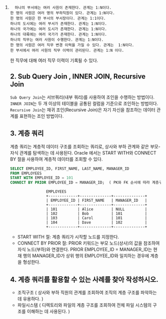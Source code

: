  1.
          하나의 부서에는 여러 사원이 존재한다. 관계는 1:N이다.
        한 명의 사원은 여러 명의 부하직원이 있다. 관계는 1:N이다.
        한 명의 사원은 한 부서의 부서장이다. 관계는 1:1이다.
        하나의 도시에는 여러 부서가 존재한다. 관계는 1:N이다.
        하나의 국가에는 여러 도시가 존재한다. 관계는 1:N이다.
        하나의 대륙에는 여러 국가가 존재한다. 관계는 1:N이다.
        하나의 직무는 여러 사원이 수행한다. 관계는 1:N이다.
        한 명의 사원은 여러 직무 변경 이력을 가질 수 있다. 관계는  1:N이다.
        한 부서에서 여러 사원의 직무 이력이 관리된다. 관계는 1:N 이다.
       한 직무에 대해 여러 직무 이력이 기록될 수 있다.

     ##  2. Sub Query Join , INNER JOIN, Recursive Join
    
      `Sub Query Join`는 서브쿼리(내부 쿼리)를 사용하여 조인을 수행하는 방법이다.
      `INNER JOIN`는 두 개 이상의 테이블을 공통된 컬럼을 기준으로 조인하는 방법이다.
      `Recursive Join`는 재귀 조인(Recursive Join)은 자기 자신을 참조하는 데이터 관계를 표현하는 조인 방법이다.

    ## 3. 계층 쿼리
    계층 쿼리는 계층적 데이터 구조를 조회하는 쿼리로, 상사와 부하 관계와 같은 부모-자식 관계를 탐색하는 데 사용된다.
   Oracle 에서는 START WITH와 CONNECT BY 절을 사용하여 계층적 데이터를 조회할 수 있다.
    ```sql
    SELECT EMPLOYEE_ID, FIRST_NAME, LAST_NAME, MANAGER_ID
    FROM EMPLOYEES
    START WITH EMPLOYEE_ID = 101
    CONNECT BY PRIOR EMPLOYEE_ID = MANAGER_ID;  ( PK와 FK 순서에 따라 계층구조가 바뀐다. )
    ```

                        EMPLOYEES
                        +-------------+--------------+--------------+
                        | EMPLOYEE_ID | FIRST_NAME   | MANAGER_ID   |
                        +-------------+--------------+--------------+
                        | 101         | Alice        | NULL         |
                        | 102         | Bob          | 101          |
                        | 103         | Carol        | 101          |
                        | 104         | Dave         | 102          |
                        +-------------+--------------+--------------+
      * START WITH 절: 계층 쿼리가 시작할 노드를 지정한다.
      * CONNECT BY PRIOR 절: PRIOR 키워드는 부모 노드(상사)의 값을 참조하여 자식 노드(부하)와 연결한다.
          PRIOR EMPLOYEE_ID = MANAGER_ID는 현재 행의 MANAGER_ID가 상위 행의 EMPLOYEE_ID와 일치하는 경우에 
          계층을 형성한다.
  
    ## 4. 계층 쿼리를 활용할 수 있는 사례를 찾아 작성하시오.
    * 조직구조 ( 상사와 부하 직원의 관계를 조회하여 조직의 계층 구조를 파악하는 데 유용하다. )
    *  파일시스템 ( 디렉토리와 파일의 계층 구조를 조회하여 전체 파일 시스템의 구조를 이해하는 데 사용된다. )
